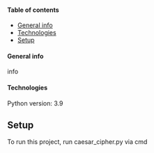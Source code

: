 #### Table of contents
* [General info](#general-info)
* [Technologies](#technologies)
* [Setup](#setup)

#### General info
info

#### Technologies
Python version: 3.9

## Setup
To run this project, run caesar_cipher.py via cmd
